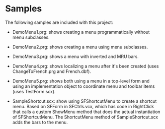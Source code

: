 ﻿# Samples

The following samples are included with this project:

* DemoMenu1.prg: shows creating a menu programmatically without menu subclasses.

* DemoMenu2.prg: shows creating a menu using menu subclasses.

* DemoMenu3.prg: shows a menu with inverted and MRU bars.

* DemoMenu4.prg: shows localizing a menu after it's been created (uses ChangeToFrench.prg and French.dbf).

* DemoMenu5.prg: shows both using a menu in a top-level form and using an implementation object to coordinate menu and toolbar items (uses TestForm.scx).

* SampleShortcut.scx: show using SFShortcutMenu to create a shortcut menu. Based on SFForm in SFCtrls.vcx, which has code in RightClick that calls a custom ShowMenu method that does the actual instantiation of SFShortcutMenu. The ShortcutMenu method of SampleShortcut.scx adds the bars to the menu.
